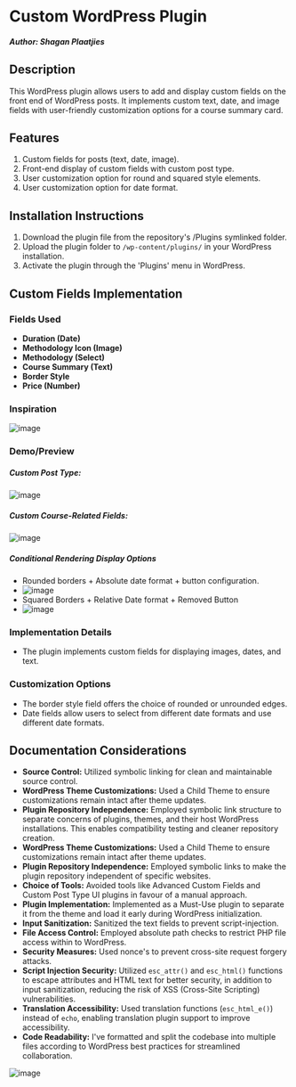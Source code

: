 # Custom WordPress Plugin
##### Author: Shagan Plaatjies

## Description
This WordPress plugin allows users to add and display custom fields on the front end of WordPress posts. It implements custom text, date, and image fields with user-friendly customization options for a course summary card.

## Features
1. Custom fields for posts (text, date, image).
2. Front-end display of custom fields with custom post type.
3. User customization option for round and squared style elements.
4. User customization option for date format.

## Installation Instructions
1. Download the plugin file from the repository's /Plugins symlinked folder.
2. Upload the plugin folder to `/wp-content/plugins/` in your WordPress installation.
3. Activate the plugin through the 'Plugins' menu in WordPress.

## Custom Fields Implementation

### Fields Used
- **Duration (Date)**
- **Methodology Icon (Image)**
- **Methodology (Select)**
- **Course Summary (Text)**
- **Border Style**
- **Price (Number)**


### Inspiration
![image](https://github.com/shgnplaatjies/StriveSA/assets/63879125/2940497a-c745-455c-a55e-5fbabd2fac80)

### Demo/Preview
##### Custom Post Type:
![image](https://github.com/shgnplaatjies/StriveSA/assets/63879125/b431450b-1b75-4cbd-84fc-d31f9793e240)

##### Custom Course-Related Fields:
![image](https://github.com/shgnplaatjies/StriveSA/assets/63879125/ef4531b5-1f0e-4fa2-b2bb-6e69344d3e5c)

##### Conditional Rendering Display Options
- Rounded borders + Absolute date format + button configuration.
- ![image](https://github.com/shgnplaatjies/StriveSA/assets/63879125/8c2af1e7-edbf-4889-b34c-b64bba9dd62e)
- Squared Borders + Relative Date format + Removed Button
- ![image](https://github.com/shgnplaatjies/StriveSA/assets/63879125/6568ee56-aa4f-43bf-9016-1d8b68067db5)


### Implementation Details
- The plugin implements custom fields for displaying images, dates, and text.

### Customization Options
- The border style field offers the choice of rounded or unrounded edges.
- Date fields allow users to select from different date formats and use different date formats.

## Documentation Considerations
- **Source Control:** Utilized symbolic linking for clean and maintainable source control.
- **WordPress Theme Customizations:** Used a Child Theme to ensure customizations remain intact after theme updates.
- **Plugin Repository Independence:** Employed symbolic link structure to separate concerns of plugins, themes, and their host WordPress installations. This enables compatibility testing and cleaner repository creation. 
- **WordPress Theme Customizations:** Used a Child Theme to ensure customizations remain intact after theme updates.
- **Plugin Repository Independence:** Employed symbolic links to make the plugin repository independent of specific websites.
- **Choice of Tools:** Avoided tools like Advanced Custom Fields and Custom Post Type UI plugins in favour of a manual approach.
- **Plugin Implementation:** Implemented as a Must-Use plugin to separate it from the theme and load it early during WordPress initialization.
- **Input Sanitization:** Sanitized the text fields to prevent script-injection.
- **File Access Control:** Employed absolute path checks to restrict PHP file access within to WordPress.
- **Security Measures:** Used nonce's to prevent cross-site request forgery attacks.
- **Script Injection Security:** Utilized `esc_attr()` and `esc_html()` functions to escape attributes and HTML text for better security, in addition to input sanitization, reducing the risk of XSS (Cross-Site Scripting) vulnerabilities.
- **Translation Accessibility:** Used translation functions (`esc_html_e()`) instead of `echo`, enabling translation plugin support to improve accessibility.
- **Code Readability:** I've formatted and split the codebase into multiple files according to WordPress best practices for streamlined collaboration.

![image](https://github.com/shgnplaatjies/StriveSA/assets/63879125/a8f71bee-53f0-4d42-b4eb-0c1f66663ff4)

